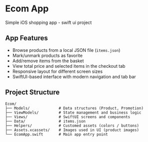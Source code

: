 # Ecom App
Simple iOS shopping app - swift ui project 

## App Features

- Browse products from a local JSON file (`items.json`)
- Mark/unmark products as favorite
- Add/remove items from the basket
- View total price and selected items in the checkout tab
- Responsive layout for different screen sizes
- SwiftUI-based interface with modern navigation and tab bar

## Project Structure

```
Ecom/
├── Models/             # Data structures (Product, Promotion)
├── ViewModels/         # State management and business logic
├── Views/              # SwiftUI screens and components
├── Data/               # items.json
├── Helpers/            # Customed assets (colors / buttons)
├── Assets.xcassets/    # Images used in UI (product images)
└── EcomApp.swift       # Main app entry point
```

